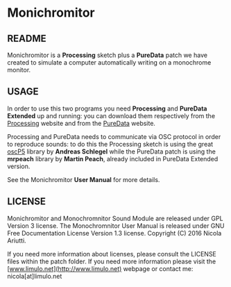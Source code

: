 Monichromitor
=============

README
------

Monichromitor is a **Processing** sketch plus a **PureData** patch we have created to simulate a computer automatically writing on a monochrome monitor.


USAGE
-----
In order to use this two programs you need **Processing** and **PureData Extended** up and running: you can download them respectively from the [Processing](https://www.processing.org/) website and from the [PureData](http://puredata.info/) website.

Processing and PureData needs to communicate via OSC protocol in order to reproduce sounds: to do this the Processing sketch is using the great [oscP5](http://www.sojamo.de/libraries/oscP5/) library by **Andreas Schlegel** while the PureData patch is using the **mrpeach** library by **Martin Peach**, already included in PureData Extended version.

See the Monichromitor **User Manual** for more details.

LICENSE
-------

Monichromitor and Monochromnitor Sound Module are released under GPL Version 3 license. 
The Monochromnitor User Manual is released under GNU Free Documentation License Version 1.3 license.
Copyright (C) 2016 Nicola Ariutti.

If you need more information about licenses, please consult the LICENSE files within the patch folder. 
If you need more information please visit the [www.limulo.net](http://www.limulo.net) webpage or contact me: nicola[at]limulo.net

